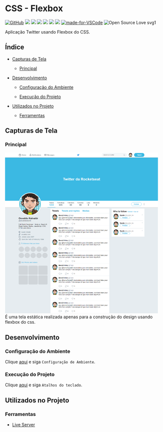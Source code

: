 # CSS - Flexbox

[![GitHub](https://img.shields.io/github/license/mashape/apistatus.svg)](https://github.com/osvaldokalvaitir/css-flexbox/blob/master/LICENSE)
![](https://img.shields.io/github/package-json/v/osvaldokalvaitir/css-flexbox.svg)
![](https://img.shields.io/github/last-commit/osvaldokalvaitir/css-flexbox.svg?color=red)
![](https://img.shields.io/github/languages/top/osvaldokalvaitir/css-flexbox.svg?color=yellow)
![](https://img.shields.io/github/languages/count/osvaldokalvaitir/css-flexbox.svg?color=lightgrey)
![](https://img.shields.io/github/languages/code-size/osvaldokalvaitir/css-flexbox.svg)
![](https://img.shields.io/github/repo-size/osvaldokalvaitir/css-flexbox.svg?color=blueviolet)
[![made-for-VSCode](https://img.shields.io/badge/Made%20for-VSCode-1f425f.svg)](https://code.visualstudio.com/)
![Open Source Love svg1](https://badges.frapsoft.com/os/v1/open-source.svg?v=103)

Aplicação Twitter usando Flexbox do CSS.

## Índice

- [Capturas de Tela](#capturas-de-tela)

  - [Principal](#principal)

- [Desenvolvimento](#desenvolvimento)

  - [Configuração do Ambiente](#configuração-do-ambiente)

  - [Execução do Projeto](#execução-do-projeto)
  
- [Utilizados no Projeto](#utilizados-no-projeto)

  - [Ferramentas](#ferramentas)

## Capturas de Tela

### Principal

![Principal](/assets/main.png)
É uma tela estática realizada apenas para a construção do design usando flexbox do css.

## Desenvolvimento

### Configuração do Ambiente

Clique [aqui](https://github.com/osvaldokalvaitir/projects-settings/blob/master/README.md) e siga `Configuração de Ambiente`.

### Execução do Projeto

Clique [aqui](https://github.com/osvaldokalvaitir/projects-settings/blob/master/code-editor/visual-studio-code/extensions/live-server.md) e siga `Atalhos do teclado`.

## Utilizados no Projeto

### Ferramentas

- [Live Server](https://github.com/osvaldokalvaitir/projects-settings/blob/master/code-editor/visual-studio-code/extensions/live-server.md)